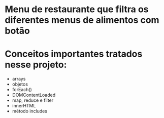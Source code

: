 # Menu de restaurante que filtra os diferentes menus de alimentos com botão

# Conceitos importantes tratados nesse projeto:

- arrays
- objetos
- forEach()
- DOMContentLoaded
- map, reduce e filter
- innerHTML
- método includes


